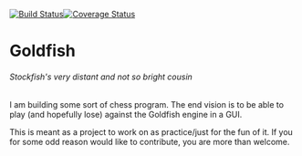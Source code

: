 [![Build Status](https://travis-ci.org/bsamseth/Goldfish.svg?branch=unittest)](https://travis-ci.org/bsamseth/Goldfish)[![Coverage Status](https://coveralls.io/repos/bsamseth/Goldfish/badge.svg?branch=unittest&service=github)](https://coveralls.io/github/bsamseth/Goldfish?branch=unittest)
# Goldfish
###### Stockfish's very distant and not so bright cousin

I am building some sort of chess program. The end vision is to be able to play (and hopefully lose) against the Goldfish engine in a GUI. 

This is meant as a project to work on as practice/just for the fun of it. If you for some odd reason would like to contribute, you are more than welcome.

